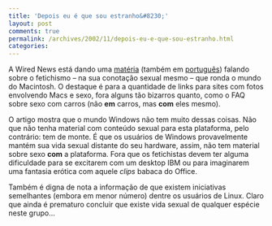 ```yaml
---
title: 'Depois eu é que sou estranho&#8230;'
layout: post
comments: true
permalink: /archives/2002/11/depois-eu-e-que-sou-estranho.html
categories:
---
```

A Wired News está dando uma <a href="http://www.wired.com/news/mac/0,2125,56409,00.html" >matéria</a> (também em <a href="http://busca.terra.com.br/wired/cultura/02/11/18/cul_2.html" >português</a>) falando sobre o fetichismo &#8211; na sua conotação sexual mesmo &#8211; que ronda o mundo do Macintosh. O destaque é para a quantidade de links para sites com fotos envolvendo Macs e sexo, fora alguns tão bizarros quanto, como o FAQ sobre sexo com carros (não **em** carros, mas **com** eles mesmo).

O artigo mostra que o mundo Windows não tem muito dessas coisas. Não que não tenha material com conteúdo sexual para esta plataforma, pelo contrário: tem de monte. É que os usuários de Windows provavelmente mantém sua vida sexual distante do seu hardware, assim, não tem material sobre sexo **com** a plataforma. Fora que os fetichistas devem ter alguma dificuldade para se excitarem com um desktop IBM ou para imaginarem uma fantasia erótica com aquele *clips* babaca do Office.

Também é digna de nota a informação de que existem iniciativas semelhantes (embora em menor número) dentre os usuários de Linux. Claro que ainda é prematuro concluir que existe vida sexual de qualquer espécie neste grupo&#8230;